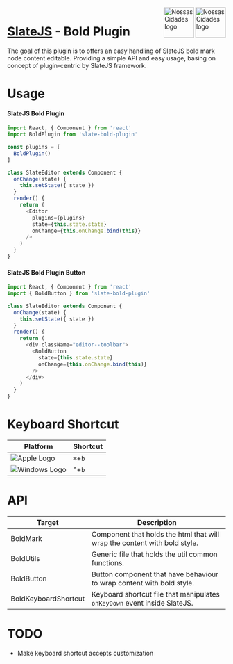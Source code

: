 <img src="https://www.psdmockups.com/wp-content/uploads/2016/07/slatejs-520x292.jpg" alt="Nossas Cidades logo" title="Nossas Cidades" align="right" height="70"/>
<img src="https://avatars2.githubusercontent.com/u/1479357?v=3&s=250" alt="Nossas Cidades logo" title="Nossas Cidades" align="right" height="70"/>

# [SlateJS](https://github.com/ianstormtaylor/slate) - Bold Plugin
The goal of this plugin is to offers an easy handling of SlateJS bold mark node content editable. Providing a simple API and easy usage, basing on concept of plugin-centric by SlateJS framework.

# Usage

#### SlateJS Bold Plugin
```js
import React, { Component } from 'react'
import BoldPlugin from 'slate-bold-plugin'

const plugins = [
  BoldPlugin()
]

class SlateEditor extends Component {
  onChange(state) {
    this.setState({ state })
  }
  render() {
    return (
      <Editor
        plugins={plugins}
        state={this.state.state}
        onChange={this.onChange.bind(this)}
      />
    )
  }
}
```

#### SlateJS Bold Plugin Button
```js
import React, { Component } from 'react'
import { BoldButton } from 'slate-bold-plugin'

class SlateEditor extends Component {
  onChange(state) {
    this.setState({ state })
  }
  render() {
    return (
      <div className="editor--toolbar">
        <BoldButton
          state={this.state.state}
          onChange={this.onChange.bind(this)}
        />
      </div>
    )
  }
}
```

# Keyboard Shortcut

| Platform                 | Shortcut |
|--------------------------|----------|
| ![Apple Logo][apple]     | `⌘`+`b`  |
| ![Windows Logo][windows] | `^`+`b`  |

# API

| Target               | Description                                                               |
|----------------------|---------------------------------------------------------------------------|
| BoldMark             | Component that holds the html that will wrap the content with bold style. |
| BoldUtils            | Generic file that holds the util common functions.                        |
| BoldButton           | Button component that have behaviour to wrap content with bold style.     |
| BoldKeyboardShortcut | Keyboard shortcut file that manipulates `onKeyDown` event inside SlateJS. |

# TODO

- Make keyboard shortcut accepts customization

[apple]: https://cdn2.iconfinder.com/data/icons/designer-skills/128/apple-ios-system-platform-os-mac-linux-48.png
[windows]: https://cdn2.iconfinder.com/data/icons/designer-skills/128/windows-48.png
